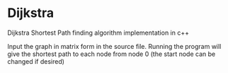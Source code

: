 # Dijkstra
Dijkstra Shortest Path finding algorithm implementation in c++

Input the graph in matrix form in the source file. Running the program will give the shortest path to each node from node 0 (the start node can be changed if desired)
